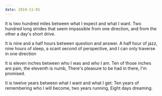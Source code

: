 ```yaml
---
date: 2019-11-01
---
```


<div class="verse">It is two hundred miles between what I expect and what I want.
Two hundred long strides that seem impassible from one direction,
    and from the other a day's short drive.

It is nine and a half hours between question and answer.
A half hour of jazz, nine hours of sleep, a scant second of perspective,
    and I can only traverse in one direction

It is eleven inches between who I was and who I am.
Ten of those inches are pain, the eleventh is numb,
    There's pleasure to be had in there, I'm promised.

It is twelve years between what I want and what I get:
Ten years of remembering who I will become, two years running,
    Eight days dreaming.</div>
